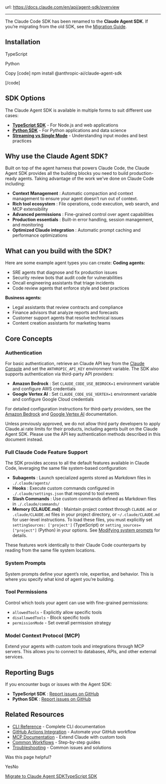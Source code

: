 url: https://docs.claude.com/en/api/agent-sdk/overview

---

The Claude Code SDK has been renamed to the **Claude Agent SDK**. If you’re migrating from the old SDK, see the [Migration Guide](/en/docs/claude-code/sdk/migration-guide).

## Installation

TypeScript

Python

Copy
[code]
    npm install @anthropic-ai/claude-agent-sdk

[/code]

## SDK Options

The Claude Agent SDK is available in multiple forms to suit different use cases:

  * **[TypeScript SDK](/en/api/agent-sdk/typescript)** \- For Node.js and web applications
  * **[Python SDK](/en/api/agent-sdk/python)** \- For Python applications and data science
  * **[Streaming vs Single Mode](/en/api/agent-sdk/streaming-vs-single-mode)** \- Understanding input modes and best practices

## Why use the Claude Agent SDK?

Built on top of the agent harness that powers Claude Code, the Claude Agent SDK provides all the building blocks you need to build production-ready agents. Taking advantage of the work we’ve done on Claude Code including:

  * **Context Management** : Automatic compaction and context management to ensure your agent doesn’t run out of context.
  * **Rich tool ecosystem** : File operations, code execution, web search, and MCP extensibility
  * **Advanced permissions** : Fine-grained control over agent capabilities
  * **Production essentials** : Built-in error handling, session management, and monitoring
  * **Optimized Claude integration** : Automatic prompt caching and performance optimizations

## What can you build with the SDK?

Here are some example agent types you can create: **Coding agents:**

  * SRE agents that diagnose and fix production issues
  * Security review bots that audit code for vulnerabilities
  * Oncall engineering assistants that triage incidents
  * Code review agents that enforce style and best practices

**Business agents:**

  * Legal assistants that review contracts and compliance
  * Finance advisors that analyze reports and forecasts
  * Customer support agents that resolve technical issues
  * Content creation assistants for marketing teams

## Core Concepts

### Authentication

For basic authentication, retrieve an Claude API key from the [Claude Console](https://console.anthropic.com/) and set the `ANTHROPIC_API_KEY` environment variable. The SDK also supports authentication via third-party API providers:

  * **Amazon Bedrock** : Set `CLAUDE_CODE_USE_BEDROCK=1` environment variable and configure AWS credentials
  * **Google Vertex AI** : Set `CLAUDE_CODE_USE_VERTEX=1` environment variable and configure Google Cloud credentials

For detailed configuration instructions for third-party providers, see the [Amazon Bedrock](/en/docs/claude-code/amazon-bedrock) and [Google Vertex AI](/en/docs/claude-code/google-vertex-ai) documentation.

Unless previously approved, we do not allow third party developers to apply Claude.ai rate limits for their products, including agents built on the Claude Agent SDK. Please use the API key authentication methods described in this document instead.

### Full Claude Code Feature Support

The SDK provides access to all the default features available in Claude Code, leveraging the same file system-based configuration:

  * **Subagents** : Launch specialized agents stored as Markdown files in `./.claude/agents/`
  * **Hooks** : Execute custom commands configured in `./.claude/settings.json` that respond to tool events
  * **Slash Commands** : Use custom commands defined as Markdown files in `./.claude/commands/`
  * **Memory \(CLAUDE.md\)** : Maintain project context through `CLAUDE.md` or `.claude/CLAUDE.md` files in your project directory, or `~/.claude/CLAUDE.md` for user-level instructions. To load these files, you must explicitly set `settingSources: ['project']` \(TypeScript\) or `setting_sources=["project"]` \(Python\) in your options. See [Modifying system prompts](/en/api/agent-sdk/modifying-system-prompts#method-1-claudemd-files-project-level-instructions) for details.

These features work identically to their Claude Code counterparts by reading from the same file system locations.

### System Prompts

System prompts define your agent’s role, expertise, and behavior. This is where you specify what kind of agent you’re building.

### Tool Permissions

Control which tools your agent can use with fine-grained permissions:

  * `allowedTools` \- Explicitly allow specific tools
  * `disallowedTools` \- Block specific tools
  * `permissionMode` \- Set overall permission strategy

### Model Context Protocol \(MCP\)

Extend your agents with custom tools and integrations through MCP servers. This allows you to connect to databases, APIs, and other external services.

## Reporting Bugs

If you encounter bugs or issues with the Agent SDK:

  * **TypeScript SDK** : [Report issues on GitHub](https://github.com/anthropics/claude-agent-sdk-typescript/issues)
  * **Python SDK** : [Report issues on GitHub](https://github.com/anthropics/claude-agent-sdk-python/issues)

## Related Resources

  * [CLI Reference](/en/docs/claude-code/cli-reference) \- Complete CLI documentation
  * [GitHub Actions Integration](/en/docs/claude-code/github-actions) \- Automate your GitHub workflow
  * [MCP Documentation](/en/docs/claude-code/mcp) \- Extend Claude with custom tools
  * [Common Workflows](/en/docs/claude-code/common-workflows) \- Step-by-step guides
  * [Troubleshooting](/en/docs/claude-code/troubleshooting) \- Common issues and solutions

Was this page helpful?

YesNo

[Migrate to Claude Agent SDK](/en/docs/claude-code/sdk/migration-guide)[TypeScript SDK](/en/api/agent-sdk/typescript)
